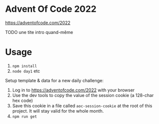 # Advent Of Code 2022

https://adventofcode.com/2022

TODO une tite intro quand-même

# Usage

1. `npm install`
2. `node day1` etc

Setup template & data for a new daily challenge:

1. Log in to https://adventofcode.com/2022 with your browser
2. Use the dev tools to copy the value of the session cookie (a 128-char hex code)
3. Save this cookie in a file called `aoc-session-cookie` at the root of this project. It will stay valid for the whole month.
4. `npm run get`
